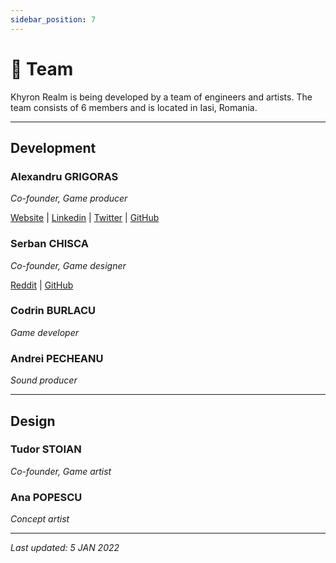 ```yaml
---
sidebar_position: 7
---
```


# 👥 Team

Khyron Realm is being developed by a team of engineers and artists.
The team consists of 6 members and is located in Iasi, Romania.
___

## Development

### Alexandru GRIGORAS
*Co-founder, Game producer*

[Website](https://alexgrigoras.github.io/portfolio/) | [Linkedin](https://www.linkedin.com/in/alexandrugrigoras/) | [Twitter](https://twitter.com/alexandru_grigo) | [GitHub](https://github.com/alexgrigoras)

### Serban CHISCA
*Co-founder, Game designer*

[Reddit](https://www.reddit.com/user/serban1313) | [GitHub](https://github.com/sergane13)

### Codrin BURLACU
*Game developer*

### Andrei PECHEANU
*Sound producer*

___

## Design

### Tudor STOIAN
*Co-founder, Game artist*

### Ana POPESCU
*Concept artist*


---

*Last updated: 5 JAN 2022*